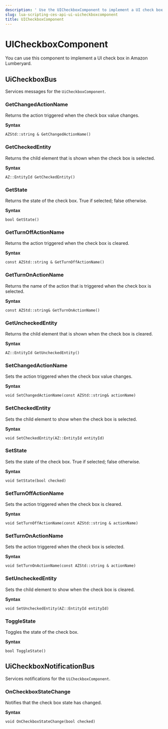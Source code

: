 ```yaml
---
description: ' Use the UICheckboxComponent to implement a UI check box in &ALYlong;. '
slug: lua-scripting-ces-api-ui-uicheckboxcomponent
title: UICheckboxComponent
---
```

# UICheckboxComponent<a name="lua-scripting-ces-api-ui-uicheckboxcomponent"></a>

You can use this component to implement a UI check box in Amazon Lumberyard\.

## UiCheckboxBus<a name="lua-scripting-ces-api-ui-uicheckboxcomponent-uicheckboxbus"></a>

Services messages for the `UiCheckboxComponent`\.

### GetChangedActionName<a name="lua-scripting-ces-api-ui-uicheckboxcomponent-uicheckboxbus-getchangedactionname"></a>

Returns the action triggered when the check box value changes\.

**Syntax**

```
AZStd::string & GetChangedActionName()
```

### GetCheckedEntity<a name="lua-scripting-ces-api-ui-uicheckboxcomponent-uicheckboxbus-getcheckedentity"></a>

Returns the child element that is shown when the check box is selected\.

**Syntax**

```
AZ::EntityId GetCheckedEntity()
```

### GetState<a name="lua-scripting-ces-api-ui-uicheckboxcomponent-uicheckboxbus-getstate"></a>

Returns the state of the check box\. True if selected; false otherwise\.

**Syntax**

```
bool GetState()
```

### GetTurnOffActionName<a name="lua-scripting-ces-api-ui-uicheckboxcomponent-uicheckboxbus-getturnoffactionname"></a>

Returns the action triggered when the check box is cleared\.

**Syntax**

```
const AZStd::string & GetTurnOffActionName() 
```

### GetTurnOnActionName<a name="lua-scripting-ces-api-ui-uicheckboxcomponent-uicheckboxbus-getturnonactionname"></a>

Returns the name of the action that is triggered when the check box is selected\.

**Syntax**

```
const AZStd::string& GetTurnOnActionName()
```

### GetUncheckedEntity<a name="lua-scripting-ces-api-ui-uicheckboxcomponent-uicheckboxbus-getuncheckedentity"></a>

Returns the child element that is shown when the check box is cleared\.

**Syntax**

```
AZ::EntityId GetUncheckedEntity()
```

### SetChangedActionName<a name="lua-scripting-ces-api-ui-uicheckboxcomponent-uicheckboxbus-setchangedactionname"></a>

Sets the action triggered when the check box value changes\.

**Syntax**

```
void SetChangedActionName(const AZStd::string& actionName)
```

### SetCheckedEntity<a name="lua-scripting-ces-api-ui-uicheckboxcomponent-uicheckboxbus-setcheckedentity"></a>

Sets the child element to show when the check box is selected\.

**Syntax**

```
void SetCheckedEntity(AZ::EntityId entityId)
```

### SetState<a name="lua-scripting-ces-api-ui-uicheckboxcomponent-uicheckboxbus-setstate"></a>

Sets the state of the check box\. True if selected; false otherwise\.

**Syntax**

```
void SetState(bool checked)
```

### SetTurnOffActionName<a name="lua-scripting-ces-api-ui-uicheckboxcomponent-uicheckboxbus-setturnoffactionname"></a>

Sets the action triggered when the check box is cleared\.

**Syntax**

```
void SetTurnOffActionName(const AZStd::string & actionName)
```

### SetTurnOnActionName<a name="lua-scripting-ces-api-ui-uicheckboxcomponent-uicheckboxbus-setturnonactionname"></a>

Sets the action triggered when the check box is selected\.

**Syntax**

```
void SetTurnOnActionName(const AZStd::string & actionName)
```

### SetUncheckedEntity<a name="lua-scripting-ces-api-ui-uicheckboxcomponent-uicheckboxbus-setuncheckedentity"></a>

Sets the child element to show when the check box is cleared\.

**Syntax**

```
void SetUncheckedEntity(AZ::EntityId entityId)
```

### ToggleState<a name="lua-scripting-ces-api-ui-uicheckboxcomponent-uicheckboxbus-togglestate"></a>

Toggles the state of the check box\.

**Syntax**

```
bool ToggleState()
```

## UiCheckboxNotificationBus<a name="lua-scripting-ces-api-ui-uicheckboxcomponent-uicheckboxnotificationbus"></a>

Services notifications for the `UiCheckboxComponent`\.

### OnCheckboxStateChange<a name="lua-scripting-ces-api-ui-uicheckboxcomponent-uicheckboxnotificationbus-oncheckboxstatechange"></a>

Notifies that the check box state has changed\.

**Syntax**

```
void OnCheckboxStateChange(bool checked)
```